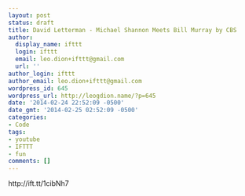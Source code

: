 ```yaml
---
layout: post
status: draft
title: David Letterman - Michael Shannon Meets Bill Murray by CBS
author:
  display_name: ifttt
  login: ifttt
  email: leo.dion+ifttt@gmail.com
  url: ''
author_login: ifttt
author_email: leo.dion+ifttt@gmail.com
wordpress_id: 645
wordpress_url: http://leogdion.name/?p=645
date: '2014-02-24 22:52:09 -0500'
date_gmt: '2014-02-25 02:52:09 -0500'
categories:
- Code
tags:
- youtube
- IFTTT
- fun
comments: []
---
```

<p>http:&#47;&#47;ift.tt&#47;1cibNh7</p>
